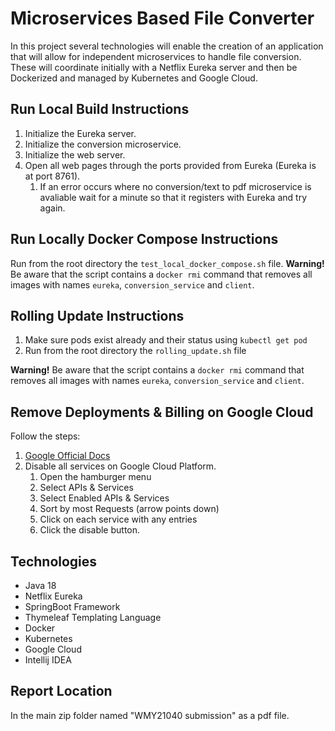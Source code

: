 # Microservices Based File Converter
In this project several technologies will enable the creation of an application that will allow for independent microservices to handle file conversion. These will coordinate initially with a Netflix Eureka server and then be Dockerized and managed by Kubernetes and Google Cloud.

## Run Local Build Instructions
1. Initialize the Eureka server.
2. Initialize the conversion microservice.
3. Initialize the web server. 
4. Open all web pages through the ports provided from Eureka (Eureka is at port 8761).
   1. If an error occurs where no conversion/text to pdf microservice is avaliable wait for a minute so that it registers with Eureka and try again.

## Run Locally Docker Compose Instructions
Run from the root directory the `test_local_docker_compose.sh` file.
**Warning!**
Be aware that the script contains a `docker rmi` command that removes all images with names `eureka`, `conversion_service` and `client`.

## Rolling Update Instructions
1. Make sure pods exist already and their status using `kubectl get pod`
2. Run from the root directory the `rolling_update.sh` file

**Warning!**
Be aware that the script contains a `docker rmi` command that removes all images with names `eureka`, `conversion_service` and `client`.

## Remove Deployments & Billing on Google Cloud
Follow the steps:
   1. [Google Official Docs](https://cloud.google.com/appengine/docs/standard/python3/building-app/cleaning-up)
   2. Disable all services on Google Cloud Platform.
      1. Open the hamburger menu
      2. Select APIs & Services
      3. Select Enabled APIs & Services
      4. Sort by most Requests (arrow points down)
      5. Click on each service with any entries
      6. Click the disable button.
## Technologies
- Java 18
- Netflix Eureka
- SpringBoot Framework
- Thymeleaf Templating Language
- Docker
- Kubernetes
- Google Cloud
- Intellij IDEA

## Report Location
In the main zip folder named "WMY21040 submission" as a pdf file.